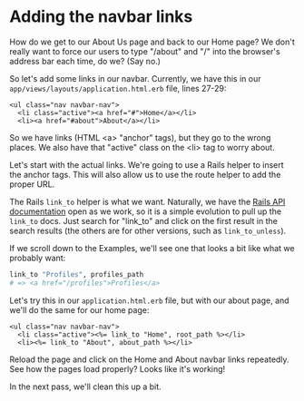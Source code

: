 # Adding the navbar links

How do we get to our About Us page and back to our Home page? We don't really want to force our users to type "/about" and "/" into the browser's address bar each time, do we? (Say no.)

So let's add some links in our navbar. Currently, we have this in our `app/views/layouts/application.html.erb` file, lines 27-29:

```erb
<ul class="nav navbar-nav">
  <li class="active"><a href="#">Home</a></li>
  <li><a href="#about">About</a></li>
```

So we have links (HTML &lt;a&gt; "anchor" tags), but they go to the wrong places. We also have that "active" class on the &lt;li&gt; tag to worry about.

Let's start with the actual links. We're going to use a Rails helper to insert the anchor tags. This will also allow us to use the route helper to add the proper URL.

The Rails `link_to` helper is what we want. Naturally, we have the [Rails API documentation](http://api.rubyonrails.org/v4.2.3/) open as we work, so it is a simple evolution to pull up the `link_to` docs. Just search for "link_to" and click on the first result in the search results (the others are for other versions, such as `link_to_unless`).

If we scroll down to the Examples, we'll see one that looks a bit like what we probably want:

```ruby
link_to "Profiles", profiles_path
# => <a href="/profiles">Profiles</a>
```

Let's try this in our `application.html.erb` file, but with our about page, and we'll do the same for our home page:

```erb
<ul class="nav navbar-nav">
  <li class="active"><%= link_to "Home", root_path %></li>
  <li><%= link_to "About", about_path %></li>
```

Reload the page and click on the Home and About navbar links repeatedly. See how the pages load properly? Looks like it's working!

In the next pass, we'll clean this up a bit.
